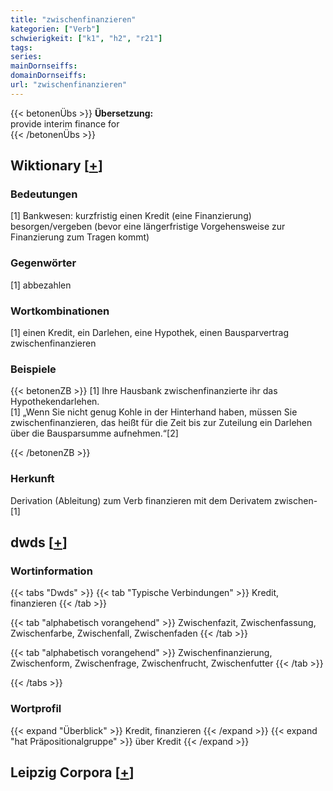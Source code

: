 ```yaml
---
title: "zwischenfinanzieren"
kategorien: ["Verb"]
schwierigkeit: ["k1", "h2", "r21"]
tags:
series:
mainDornseiffs:
domainDornseiffs:
url: "zwischenfinanzieren"
---
```


{{< betonenÜbs >}}
**Übersetzung:**  
provide interim finance for  
{{< /betonenÜbs >}}

## Wiktionary [[+](https://de.wiktionary.org/wiki/zwischenfinanzieren)]

### Bedeutungen
[1] Bankwesen: kurzfristig einen Kredit (eine Finanzierung) besorgen/vergeben (bevor eine längerfristige Vorgehensweise zur Finanzierung zum Tragen kommt)  

### Gegenwörter
[1] abbezahlen  

### Wortkombinationen
[1] einen Kredit, ein Darlehen, eine Hypothek, einen Bausparvertrag zwischenfinanzieren  

### Beispiele
{{< betonenZB >}}
[1] Ihre Hausbank zwischenfinanzierte ihr das Hypothekendarlehen.  
[1] „Wenn Sie nicht genug Kohle in der Hinterhand haben, müssen Sie zwischenfinanzieren, das heißt für die Zeit bis zur Zuteilung ein Darlehen über die Bausparsumme aufnehmen.“[2]  

{{< /betonenZB >}}
### Herkunft
Derivation (Ableitung) zum Verb finanzieren mit dem Derivatem zwischen-[1]  



## dwds [[+](https://www.dwds.de/wb/zwischenfinanzieren)]

### Wortinformation
{{< tabs "Dwds" >}}
{{< tab "Typische Verbindungen" >}}
Kredit, finanzieren
{{< /tab >}}

{{< tab "alphabetisch vorangehend" >}}
Zwischenfazit, Zwischenfassung, Zwischenfarbe, Zwischenfall, Zwischenfaden
{{< /tab >}}

{{< tab "alphabetisch vorangehend" >}}
Zwischenfinanzierung, Zwischenform, Zwischenfrage, Zwischenfrucht, Zwischenfutter
{{< /tab >}}

{{< /tabs >}}

### Wortprofil
{{< expand "Überblick" >}} Kredit, finanzieren {{< /expand >}}
{{< expand "hat Präpositionalgruppe" >}} über Kredit {{< /expand >}}

## Leipzig Corpora [[+](https://corpora.uni-leipzig.de/en/res?word=zwischenfinanzieren&corpusId=deu_newscrawl-public_2018)]

